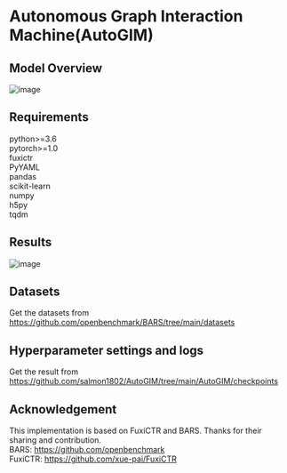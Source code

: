 # Autonomous Graph Interaction Machine(AutoGIM)
## Model Overview
![image](https://github.com/salmon1802/AutoGIM/assets/73091798/3b87d03c-2627-4c9a-a69d-69929f1ab309)

## Requirements
python>=3.6  
pytorch>=1.0  
fuxictr  
PyYAML  
pandas  
scikit-learn  
numpy  
h5py  
tqdm  
## Results
![image](https://github.com/salmon1802/AutoGIM/assets/73091798/0824cdcd-7e16-4384-9dfb-7a9c68482377)

## Datasets
Get the datasets from https://github.com/openbenchmark/BARS/tree/main/datasets

## Hyperparameter settings and logs
Get the result from https://github.com/salmon1802/AutoGIM/tree/main/AutoGIM/checkpoints

## Acknowledgement
This implementation is based on FuxiCTR and BARS. Thanks for their sharing and contribution.  
BARS: https://github.com/openbenchmark  
FuxiCTR: https://github.com/xue-pai/FuxiCTR
